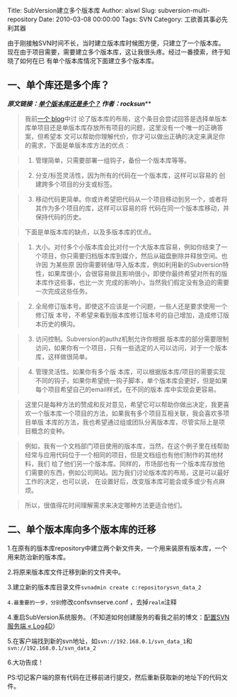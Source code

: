 Title: SubVersion建立多个版本库
Author: alswl
Slug: subversion-multi-repository
Date: 2010-03-08 00:00:00
Tags: SVN
Category: 工欲善其事必先利其器

由于刚接触SVN时间不长，当时建立版本库时候图方便，只建立了一个版本库。现在由于项目需要，需要建立多个版本库，这让我很头疼。经过一番摸索，终于知晓了如何在已
有单个版本库情况下面建立多个版本库。

## 一、单个库还是多个库？

***********原文链接：[单个版本库还是多个？](http://www.subversion.org.cn/?action-viewnews-itemid-56) 作者：rocksun*************

> 我前[一个 blog](http://blogs.open.collab.net/svn/2007/04/subversion_repo.html)中讨
论了版本库的布局，这个条目会尝试回答是选择单版本库单项目还是单版本库存放所有项目的问题，这里没有一个唯一的正确答案，但希望本
文可以帮助你理解代价，你才可以做出正确的决定来满足你的需求，下面是单版本库方法的优点：

>

>   1. 管理简单，只需要部署一组钩子，备份一个版本库等等。

>   2. 分支/标签灵活性，因为所有的代码在一个版本库，这样可以容易的 创建跨多个项目的分支或标签。

>   3. 移动代码更简单。你或许希望把代码从一个项目移动到另一个，或者将其作为多个项目的库，这样可以容易的将 代码在同一个版本库移动，并保持代码的历史。

>

> 下面是单版本库的缺点，以及多版本库的优点。

>

>   1. 大小。对付多个小版本库会比对付一个大版本库容易，例如你结束了一个项目，你只需要归档版本库到媒介，然后从磁盘删除并释放空间。也许因 为某些原
因你需要转储/导入版本库，例如利用新的Subversion特性，如果库很小，会很容易做且影响很小，即使你最终希望对所有的版本库作这些事，也比一次
完成的影响小，当然我们假定没有急迫的需要一次完成这些任务。

>   2. 全局修订版本号。即使这不应该是一个问题，一些人还是要求使用一个修订版 本号，不希望来看到版本库修订版本号的自己增加，造成修订版本历史的横沟。

>   3. 访问控制。Subversion的authz机制允许你根据
版本库的部分需要限制访问，如果你有一个项目，只有一些选定的人可以访问，对于一个版本库，这样做很简单。

>   4. 管理灵活性。如果你有多个版
本库，可以根据版本库/项目的需要实现不同的钩子，如果你希望统一钩子脚本，单个版本库会更好，但是如果每个项目希望自己的email样式，在不同的版本
库中实现会更容易。

>

> 这里只是每种方法的赞成和反对意见，希望它可以帮助你做出决定，我更喜欢一个版本库一个项目的方法，如果我有多个项目互相关联，我会喜欢多项目单版
本库的方法，我也希望通过组或团队分离版本库，尽管实际上是项目概念的变种。

>

> 例如，我有一个文档部门项目使用的版本库，当然，在这个例子里在线帮助经常与应用代码位于一个相同的项目，但是文档组也有他们制作的其他材料，我们
给了他们另一个版本库。同样的，市场部也有一个版本库存放他们需要的东西，例如公司网站。因为我们讨论版本库的布局，这是可以最好工作的决定，也可以说，
在设置好后，改变版本库可能会或多或少有点麻烦。

>

> 所以，很值得花时间理解需求来决定哪种方法更适合他们。

## 二、单个版本库向多个版本库的迁移

1.在原有的版本库repository中建立两个新文件夹，一个用来装原有版本库，一个用来防治新的版本库。

2.将原来版本库文件迁移到新的文件夹中。

3.建立新的版本库目录文件`svnadmin create c:repositorysvn_data_2`

`4.最重要的一步，分别`修改confsvnserve.conf ，去掉`realm`注释

4.重启SubVersion系统服务。（不知道如何创建服务的看我之前的博文：[配置SVN服务端 «
Log4D](http://log4d.com/2010/03/svn-server-setup)）

5.在客户端找到新的svn地址，如`svn://192.168.0.1/svn_data_1`和`svn://192.168.0.1/svn_data_2`

6.大功告成！

PS:切记客户端的原有代码在迁移前进行提交，然后重新获取新的地址下的代码文件。

